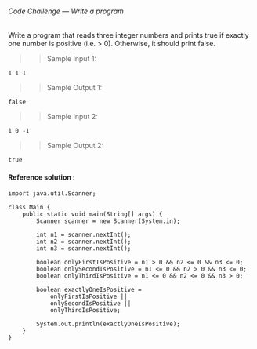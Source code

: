 ###### Code Challenge — Write a program

   Write a program that reads three integer numbers and prints true if exactly one number is positive (i.e. > 0).
   Otherwise, it should print false.

>> Sample Input 1:

    1 1 1

>> Sample Output 1:

    false

>> Sample Input 2:

    1 0 -1

>> Sample Output 2:

    true


#### Reference solution :
    import java.util.Scanner;
     
    class Main {
        public static void main(String[] args) {
            Scanner scanner = new Scanner(System.in);
            
            int n1 = scanner.nextInt();
            int n2 = scanner.nextInt();
            int n3 = scanner.nextInt();
            
            boolean onlyFirstIsPositive = n1 > 0 && n2 <= 0 && n3 <= 0;
            boolean onlySecondIsPositive = n1 <= 0 && n2 > 0 && n3 <= 0;
            boolean onlyThirdIsPositive = n1 <= 0 && n2 <= 0 && n3 > 0;
            
            boolean exactlyOneIsPositive = 
                onlyFirstIsPositive || 
                onlySecondIsPositive || 
                onlyThirdIsPositive;
            
            System.out.println(exactlyOneIsPositive);
        }
    }

>
>   